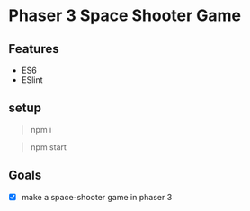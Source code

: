 # Phaser 3 Space Shooter Game

<!-- 🎮 A Minimal Boilerplate to your phaser 3 game with Parcel-bundler  -->

<!-- <div style="text-align:center"><img src ="https://i.imgur.com/b9aFxtD.jpg" /></div> -->

## Features

* ES6
* ESlint

## setup


> npm i

> npm start


## Goals

* [x] make a space-shooter game in phaser 3

